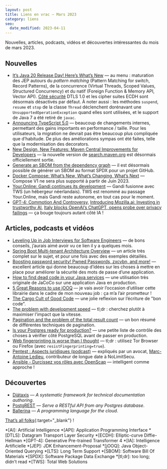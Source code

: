 ```yaml
---
layout: post
title: Liens en vrac — Mars 2023
category: liens
seo:
  date_modified: 2023-04-11
---
```


Nouvelles, articles, podcasts, vidéos et découvertes intéressantes du mois de mars 2023.

## Nouvelles

- [It’s Java 20 Release Day! Here’s What’s New](https://foojay.io/today/its-java-20-release-day-heres-whats-new/)
  — au menu : maturation des JEP autours du _pattern matching_ (Pattern Matching for switch, Record
  Patterns), de la concurrence (Virtual Threads, Scoped Values, Structured Concurrency) et du natif
  (Foreign Function & Memory API, Vector API). [Côté sécurité](https://seanjmullan.org/blog/2023/03/22/jdk20)
  DTLS 1.0 et les cipher suites ECDH sont désormais désactivés par défaut. À noter aussi : les
  méthodes `suspend`, `resume` et `stop` de la classe `Thread` déclenchent dorénavant une
  `UnsupportedOperationException` quand elles sont utilisées, et le support de Java 7 a été retiré
  de `javac`.
- [Announcing TypeScript 5.0](https://devblogs.microsoft.com/typescript/announcing-typescript-5-0/)
  — beaucoup de changements internes, permettant des gains importants en performance / taille.
  Pour les utilisateurs, la migration ne devrait pas être beaucoup plus compliquée que d’habitude.
  De plus des améliorations sympas ont été faites, telle que la modernisation des decorators.
- [New Design, New Features: Maven Central Improvements for Developers](https://blog.sonatype.com/new-design-new-features-maven-central-improvements-for-developers)
  — la nouvelle version de [search.maven.org](https://search.maven.org/) est désormais officiellement
  sortie.
- [Generate an SBOM from the dependency graph](https://github.blog/changelog/2023-03-28-generate-an-sbom-from-the-dependency-graph/)
  — il est désormais possible de générer un SBOM au format SPDX pour un projet GitHub.
- [Docker Compose: What’s New, What’s Changing, What’s Next](https://www.docker.com/blog/new-docker-compose-v2-and-v1-deprecation/)
  — Compose V1 ne sera plus supporté à partir de Juin 2023.
- [Your.Online: Gandi continues its development](https://news.gandi.net/en/2023/03/your-online-gandi-continues-its-development/)
  — Gandi fusionne avec TWS (un hébergeur néerlandais). TWS est renommé au passage Your.Online, mais
  Gandi reste autonome, en tout cas pour le moment.
- [GPT-4: Commotion And Controversy](https://www.forbes.com/sites/calumchace/2023/03/30/gpt-4-commotion-and-controversy/?sh=2d9a449251fd),
  [Introducing Mozilla.ai: Investing in trustworthy AI](https://blog.mozilla.org/en/mozilla/introducing-mozilla-ai-investing-in-trustworthy-ai/),
  [Italy blocks OpenAI’s ChatGPT, opens probe over privacy failings](https://www.france24.com/en/europe/20230331-italy-blocks-openai-s-chatgpt-opens-probe-over-privacy-failings)
  — ça bouge toujours autant côté IA !


## Articles, podcasts et vidéos

- [Leveling Up in Job Interviews for Software Engineers](https://phauer.com/2022/leveling-up-job-interviews/)
  — de bons conseils, j’aurais aimé avoir vu ce lien il y a quelques mois.
- [Spring Boot Multi-tenant Architecture Overview](https://medium.com/@konstde00/spring-boot-multi-tenant-architecture-overview-88198ea3991f)
  — un article très complet sur le sujet, et pour une fois avec des exemples détaillés.
- [Boosting password security! Pwned Passwords, zxcvbn, and more!](https://scotthelme.co.uk/boosting-account-security-pwned-passwords-and-zxcvbn/)
  — excellent article qui donne beaucoup d’idées sur les choses à mettre en place pour améliorer la
  sécurité des mots de passe d’une application.
- [How to find dead code in your Java services](https://blog.picnic.nl/how-to-find-dead-code-in-your-java-services-d167c8f22838)
  — une utilisation très originale de JaCoCo sur une application Java en production.
- [5 Great Reasons to use jOOQ](https://foojay.io/today/5-great-reasons-to-use-jooq/)
  — je vais avoir l’occasion d’utiliser cette librairie dans le cadre de mon nouveau job : ça m’a
  l’air prometteur !
- [The Cargo Cult of Good Code](https://pboyd.io/posts/cargo-cult-of-good-code/)
  — une jolie reflexion sur l’écriture de "bon code".
- [The problem with development speed](https://www.infoworld.com/article/3690319/the-problem-with-development-speed.html)
  — tl;dr : cherchez plutôt à maximiser l’impact que la vitesse.
- [Pagination and the problem of the total result count](https://www.cybertec-postgresql.com/en/pagination-problem-total-result-count/)
  — un bon résumé de différentes techniques de pagination.
- [Is your Postgres ready for production?](https://www.crunchydata.com/blog/is-your-postgres-ready-for-production)
  — une petite liste de contrôle des choses à vérifier côté PostgreSQL avant de passer en production.
- [Web fingerprinting is worse than I thought](https://www.bitestring.com/posts/2023-03-19-web-fingerprinting-is-worse-than-I-thought.html)
  — tl;dr : utilisez Tor Browser ou Firefox (avec `resistFingerprinting=true`).
- [Pentest : Aspects juridiques (podcast)](https://www.nolimitsecu.fr/pentest-aspects-juridiques/)
  — expliqués par un avocat, [Marc-Antoine Ledieu](https://technique-et-droit-du-numerique.fr/ledieu-avocats-technique-et-droit-du-numerique/),
  contributeur de longue date à NoLimitSecu.
- [Ansible - Durcissez vos rôles avec OpenScap](https://blog.stephane-robert.info/post/ansible-collections-hardening/)
  — intelligent comme approche !

## Découvertes

- [Diátaxis](https://diataxis.fr/)
  — _A systematic framework for technical documentation authoring_.
- [PostgREST](https://postgrest.org/)
  — _Serve a RESTful API from any Postgres database_.
- [Ballerina](https://www.infoworld.com/article/3688921/ballerina-a-programming-language-for-the-cloud.html)
  — _A programming language for the cloud_.

[That’s all folks](https://www.youtube.com/watch?v=zzHQQEFCyX0 "Plini - Electric Sunrise"){:target="_blank"} !

<!-- prettier-ignore-start -->
*[AI]: Artificial Intelligence
*[API]: Application Programming Interface
*[DTLS]: Datagram Transport Layer Security
*[ECDH]: Elliptic-curve Diffie-Hellman
*[GPT-4]: Generative Pre-trained Transformer 4
*[IA]: Intelligence Artificielle
*[JEP]: JDK Enhancement-Proposal
*[jOOQ]: Java Object-Oriented Querying
*[LTS]: Long Term Support
*[SBOM]: Software Bill Of Materials
*[SPDX]: Software Package Data Exchange
*[tl;dr]: too long; didn’t read
*[TWS]: Total Web Solutions
<!-- prettier-ignore-end -->
